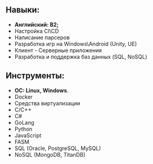 ## **Навыки:**
  *	**Английский: B2;**
  * Настройка CI\CD 
  * Написание парсеров
  * Разработка игр на Windows\Android (Unity, UE)
  * Клиент - Серверные приложения
  * Разработка и поддержка баз данных (SQL, NoSQL)
## **Инструменты:**
  *	**OC: Linux, Windows**.
  *	Docker
  * Средства виртуализации
  * C/C++
  * C#
  * GoLang
  * Python
  * JavaScript
  * FASM
  * SQL (Oracle, PostgreSQL, MySQL)
  * NoSQL (MongoDB, TitanDB) 
